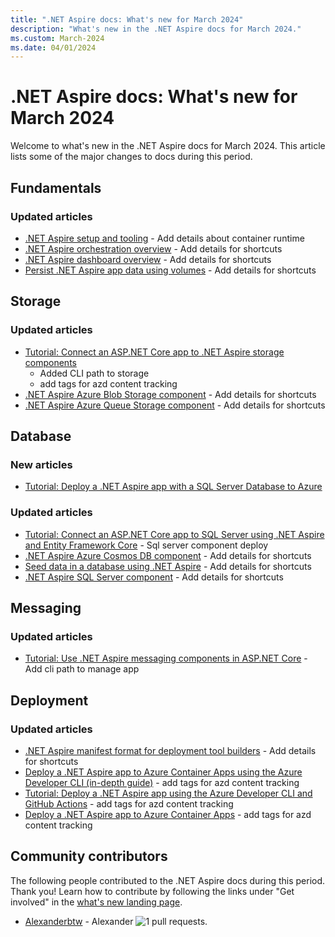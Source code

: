 ```yaml
---
title: ".NET Aspire docs: What's new for March 2024"
description: "What's new in the .NET Aspire docs for March 2024."
ms.custom: March-2024
ms.date: 04/01/2024
---
```


# .NET Aspire docs: What's new for March 2024

Welcome to what's new in the .NET Aspire docs for March 2024. This article lists some of the major changes to docs during this period.

## Fundamentals

### Updated articles

- [.NET Aspire setup and tooling](../fundamentals/setup-tooling.md) - Add details about container runtime
- [.NET Aspire orchestration overview](../fundamentals/app-host-overview.md) - Add details for shortcuts
- [.NET Aspire dashboard overview](../fundamentals/dashboard/overview.md) - Add details for shortcuts
- [Persist .NET Aspire app data using volumes](../fundamentals/persist-data-volumes.md) - Add details for shortcuts

## Storage

### Updated articles

- [Tutorial: Connect an ASP.NET Core app to .NET Aspire storage components](../storage/azure-storage-components.md)
  - Added CLI path to storage
  - add tags for azd content tracking
- [.NET Aspire Azure Blob Storage component](../storage/azure-storage-blobs-component.md) - Add details for shortcuts
- [.NET Aspire Azure Queue Storage component](../storage/azure-storage-queues-component.md) - Add details for shortcuts

## Database

### New articles

- [Tutorial: Deploy a .NET Aspire app with a SQL Server Database to Azure](../database/sql-server-component-deployment.md)

### Updated articles

- [Tutorial: Connect an ASP.NET Core app to SQL Server using .NET Aspire and Entity Framework Core](../database/sql-server-components.md) - Sql server component deploy
- [.NET Aspire Azure Cosmos DB component](../database/azure-cosmos-db-component.md) - Add details for shortcuts
- [Seed data in a database using .NET Aspire](../database/seed-database-data.md) - Add details for shortcuts
- [.NET Aspire SQL Server component](../database/sql-server-component.md) - Add details for shortcuts

## Messaging

### Updated articles

- [Tutorial: Use .NET Aspire messaging components in ASP.NET Core](../messaging/messaging-components.md) - Add cli path to manage app

## Deployment

### Updated articles

- [.NET Aspire manifest format for deployment tool builders](../deployment/manifest-format.md) - Add details for shortcuts
- [Deploy a .NET Aspire app to Azure Container Apps using the Azure Developer CLI (in-depth guide)](../deployment/azure/aca-deployment-azd-in-depth.md) - add tags for azd content tracking
- [Tutorial: Deploy a .NET Aspire app using the Azure Developer CLI and GitHub Actions](../deployment/azure/aca-deployment-github-actions.md) - add tags for azd content tracking
- [Deploy a .NET Aspire app to Azure Container Apps](../deployment/azure/aca-deployment.md) - add tags for azd content tracking

## Community contributors

The following people contributed to the .NET Aspire docs during this period. Thank you! Learn how to contribute by following the links under "Get involved" in the [what's new landing page](index.yml).

- [Alexanderbtw](https://github.com/Alexanderbtw) - Alexander ![1 pull requests.](https://img.shields.io/badge/Merged%20Pull%20Requests-1-green)
